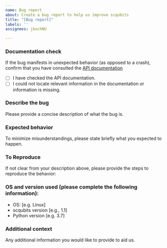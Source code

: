 ```yaml
---
name: Bug report
about: Create a bug report to help us improve scqubits
title: "[Bug report]"
labels: ''
assignees: jkochNU

---
```


### Documentation check
If the bug manifests in unexpected behavior (as opposed to a crash), confirm that you have consulted the 
[API documentation](https://scqubits.readthedocs.io/en/latest/api-doc/apidoc.html)

 - [ ] I have checked the API documentation.
 - [ ] I could not locate relevant information in the documentation or information is missing. 

### Describe the bug
Please provide a concise description of what the bug is.

### Expected behavior
To minimize misunderstandings, please state briefly what you expected to happen.

### To Reproduce
If not clear from your description above, please provide the steps to reproduce the behavior:

### OS and version used (please complete the following information):
 - OS: [e.g. Linux]
 - scqubits version [e.g., 1.1]
 - Python version [e.g. 3.7]

### Additional context
Any additional information you would like to provide to aid us.

